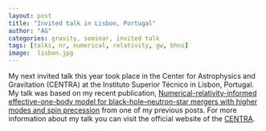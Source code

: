 ```yaml
---
layout: post
title: "Invited talk in Lisbon, Portugal"
author: "AG"
categories: gravity, seminar, invited talk
tags: [talks, nr, numerical, relativity, gw, bhns]
image:  lisbon.jpg
---
```


My next invited talk this year took place in the Center for Astrophysics and Gravitation (CENTRA) at the Instituto Superior Técnico in Lisbon, Portugal. 
My talk was based on my recent publication, [Numerical-relativity-informed effective-one-body model for black-hole–neutron-star mergers with higher modes and spin precession](https://journals.aps.org/prd/abstract/10.1103/PhysRevD.107.084026) from one of my previous posts. 
For more information about my talk you can visit the official website of the [CENTRA](https://centra.tecnico.ulisboa.pt/events/?id=1169).